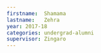 ```yaml
---
firstname:  Shamama
lastname:   Zehra
year: 2017-18
categories: undergrad-alumni
supervisor: Zingaro
---
```

